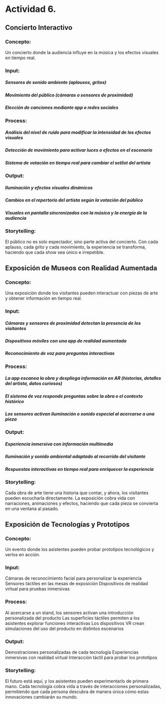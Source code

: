 # Actividad 6.

## Concierto Interactivo
### Concepto:
Un concierto donde la audiencia influye en la música y los efectos visuales en tiempo real.

### Input:
##### Sensores de sonido ambiente (aplausos, gritos)
##### Movimiento del público (cámaras o sensores de proximidad)
##### Elección de canciones mediante app o redes sociales

### Process:
##### Análisis del nivel de ruido para modificar la intensidad de los efectos visuales
##### Detección de movimiento para activar luces o efectos en el escenario
##### Sistema de votación en tiempo real para cambiar el setlist del artista

### Output:
##### Iluminación y efectos visuales dinámicos
##### Cambios en el repertorio del artista según la votación del público
##### Visuales en pantalla sincronizados con la música y la energía de la audiencia
### Storytelling:
El público no es solo espectador, sino parte activa del concierto. Con cada aplauso, cada grito y cada movimiento, la experiencia se transforma, haciendo que cada show sea único e irrepetible.

## Exposición de Museos con Realidad Aumentada
### Concepto: 
Una exposición donde los visitantes pueden interactuar con piezas de arte y obtener información en tiempo real.

### Input:
##### Cámaras y sensores de proximidad detectan la presencia de los visitantes
##### Dispositivos móviles con una app de realidad aumentada
##### Reconocimiento de voz para preguntas interactivas

### Process:
##### La app escanea la obra y despliega información en AR (historias, detalles del artista, datos curiosos)
##### El sistema de voz responde preguntas sobre la obra o el contexto histórico
##### Los sensores activan iluminación o sonido especial al acercarse a una pieza

### Output:
##### Experiencia inmersiva con información multimedia
##### Iluminación y sonido ambiental adaptado al recorrido del visitante
##### Respuestas interactivas en tiempo real para enriquecer la experiencia

### Storytelling:
Cada obra de arte tiene una historia que contar, y ahora, los visitantes pueden escucharla directamente. La exposición cobra vida con narraciones, animaciones y efectos, haciendo que cada pieza se convierta en una ventana al pasado.

## Exposición de Tecnologías y Prototipos
### Concepto: 
Un evento donde los asistentes pueden probar prototipos tecnológicos y verlos en acción.

### Input:
Cámaras de reconocimiento facial para personalizar la experiencia
Sensores táctiles en las mesas de exposición
Dispositivos de realidad virtual para pruebas inmersivas

### Process:
Al acercarse a un stand, los sensores activan una introducción personalizada del producto
Las superficies táctiles permiten a los asistentes explorar funciones interactivas
Los dispositivos VR crean simulaciones del uso del producto en distintos escenarios

### Output:
Demostraciones personalizadas de cada tecnología
Experiencias inmersivas con realidad virtual
Interacción táctil para probar los prototipos

### Storytelling:
El futuro está aquí, y los asistentes pueden experimentarlo de primera mano. Cada tecnología cobra vida a través de interacciones personalizadas, permitiendo que cada persona descubra de manera única cómo estas innovaciones cambiarán su mundo.
